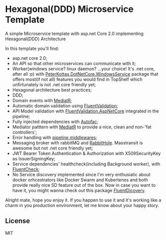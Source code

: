 # Hexagonal(DDD) Microservice Template
A simple Microservice template with asp.net Core 2.0 implementing Hexagonal(DDD) Architecture

In this template you'll find:
  - asp.net core 2.0;
  - An API so that other microservices can communicate with it;
  - Worker(windows service? linux daemon? ...your choice! It's .net core, after all :p) with [PeterKottas DotNetCore.WindowsService](https://github.com/PeterKottas/DotNetCore.WindowsService) package that offers most(if not all) features you would find in TopShelf which unfirtunately is not .net core friendly yet;
  - Hexagonal architecture best practices;
  - DDD;
  - Domain events with [MediatR](https://github.com/jbogard/MediatR);
  - Automatic domain validation using [FluentValidation](https://github.com/JeremySkinner/fluentvalidation);
  - API Model validation with [FluentValidation.AspNetCore](https://www.nuget.org/packages/FluentValidation.AspNetCore/) integrated in the pipeline;
  - Fully injected dependencies with [Autofac](https://github.com/autofac/Autofac);
  - Mediator patttern with [MediatR](https://github.com/jbogard/MediatR) to provide a nice, clean and non-'fat controllers';
  - Error handling with [pipeline middlewares](https://docs.microsoft.com/en-us/aspnet/core/fundamentals/middleware/?tabs=aspnetcore2x);
  - Messaging broker with rabbitMQ and [RabbitHole](https://github.com/alvesdm/RabbitHole). Masstransit is awesome but not .net core friendly yet;
  - JWT Bearer Token Authentication & Authorization with X509SecurityKey as IssuerSigningKey;
  - Service dependencies' healthcheck(including Background worker), with [FluentCheck](https://github.com/alvesdm/FluentCheck);
  - No Service discovery implemented since I'm very enthusiatic about docker orhcestrators like Docker Swarm and Kubertenes and both provide really nice SD feature out of the box. Now in case you want to have it, you might wanna check out this package [FluentDicovery](https://github.com/alvesdm/FluentDicovery).
  
Alright mate, hope you enjoy it. 
If you happen to use it and it's working like a charm in you production environment, let me know about your happy story.

License
----

MIT
